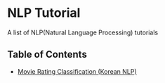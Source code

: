 # NLP Tutorial
A list of NLP(Natural Language Processing) tutorials

## Table of Contents
- [Movie Rating Classification (Korean NLP)](https://github.com/lyeoni/nlp-tutorial/tree/master/movie-rating-classification)

